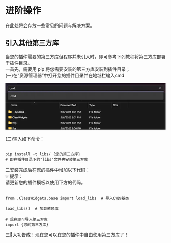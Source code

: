 # 进阶操作

在此处将会存放一些常见的问题与解决方案。  
## 引入其他第三方库  

当您的插件需要的第三方库但程序并未引入时，即可参考下列教程将第三方库部署于插件目录。  
一首先，需要用 pip 将您需要安装的第三方库安装到插件目录；  
(一)在“资源管理器”中打开您的插件目录并在地址栏输入cmd  

![image.png](./3.png)

(二)输入如下命令：  

```

pip install -t libs/ {您的第三方库}  
# 即在插件目录下的"libs"文件夹安装第三方库  

```

二安装完成后在您的插件中增加以下代码：  
💡 提示：  
请更新您的插件模板以使用下方的代码。  

```

from .ClassWidgets.base import load_libs  # 导入CW的基类  

load_libs()  # 加载依赖库  

# 现在即可导入第三方库  
import {您的第三方库}  

```

三🎉大功告成！现在您可以在您的插件中自由使用第三方库了！